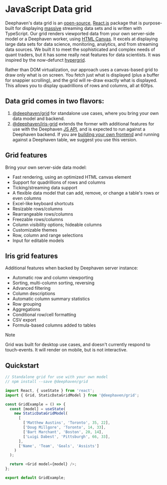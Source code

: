 # JavaScript Data grid

Deephaven's data grid is an [open-source](https://github.com/deephaven/web-client-ui/blob/main/LICENSE), [React.js](https://reactjs.org/) package that is purpose-built for displaying [massive](/blog/2022/01/24/displaying-a-quadrillion-rows) streaming data sets and is written with TypeScript. Our grid renders viewported data from your own server-side model or a Deephaven worker, using [HTML Canvas](https://developer.mozilla.org/en-US/docs/Web/HTML/Element/canvas). It excels at displaying large data sets for data science, monitoring, analytics, and from streaming data sources. We built it to meet the sophisticated and complex needs of quant traders, but it has some really neat features for data scientists. It was inspired by the now-defunct [hypergrid](https://github.com/fin-hypergrid/core).

Rather than DOM virtualization, our approach uses a canvas-based grid to draw only what is on screen. You fetch just what is displayed (plus a buffer for snappier scrolling), and the grid will re-draw exactly what is displayed. This allows you to display quadrillions of rows and columns, all at 60fps.

<GridMarketing />

## Data grid comes in two flavors:

1. [@deephaven/grid](https://www.npmjs.com/package/@deephaven/grid) for standalone use cases, where you bring your own data model and backend.
2. [@deephaven/iris-grid](https://www.npmjs.com/package/@deephaven/iris-grid) extends the former with additional features for use with the Deephaven [JS API](/core/docs/reference/js-api/concepts), and is expected to run against a Deephaven backend. If you are [building your own frontend](https://github.com/deephaven-examples/deephaven-react-app) and running against a Deephaven table, we suggest you use this version.

<div className="row">
<div className="col">

## Grid features

Bring your own server-side data model:

- Fast rendering, using an optimized HTML canvas element
- Support for quadrillions of rows and columns
- Ticking/streaming data support
- A flexible data model that can add, remove, or change a table's rows or even columns
- Excel-like keyboard shortcuts
- Resizable rows/columns
- Rearrangeable rows/columns
- Freezable rows/columns
- Column visibility options; hideable columns
- Customizable themes
- Row, column and range selections
- Input for editable models

</div>
<div className="col">

## Iris grid features

Additional features when backed by Deephaven server instance:

- Automatic row and column viewporting
- Sorting, multi-column sorting, reversing
- Advanced filtering
- Column descriptions
- Automatic column summary statistics
- Row grouping
- Aggregations
- Conditional row/cell formatting
- CSV export
- Formula-based columns added to tables

</div>
</div>

> [!NOTE]
> Grid was built for desktop use cases, and doesn't currently respond to touch-events. It will render on mobile, but is not interactive.

## Quickstart

```js
// Standalone grid for use with your own model
// npm install --save @deephaven/grid

import React, { useState } from 'react';
import { Grid, StaticDataGridModel } from '@deephaven/grid';

const GridExample = () => {
  const [model] = useState(
    new StaticDataGridModel(
      [
        ['Matthew Austins', 'Toronto', 35, 22],
        ['Doug Millgore', 'Toronto', 14, 33],
        ['Bart Marchant', 'Boston', 20, 14],
        ['Luigi Dabest', 'Pittsburgh', 66, 33],
      ],
      ['Name', 'Team', 'Goals', 'Assists']
    )
  );

  return <Grid model={model} />;
};

export default GridExample;
```
